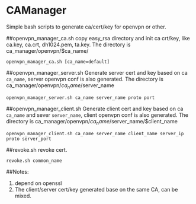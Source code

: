 # CAManager
Simple bash scripts to generate ca/cert/key for openvpn or other.

##openvpn_manager_ca.sh
copy easy_rsa directory and init ca crt/key, like ca.key, ca.crt, dh1024.pem, ta.key. The directory is ca_manager/openvpn/$ca_name/
```
openvpn_manager_ca.sh [ca_name=default]
```

##openvpn_manager_server.sh
Generate server cert and key based on ca `ca_name`, server openvpn conf is also generated. The directory is ca_manager/openvpn/$ca_name/$server_name
```
openvpn_manager_server.sh ca_name server_name proto port
```

##openvpn_manager_client.sh
Generate client cert and key based on ca `ca_name` and sever `server_name`, client openvpn conf is also generated. The directory is ca_manager/openvpn/$ca_name/$server_name/$client_name
```
openvpn_manager_client.sh ca_name server_name client_name server_ip proto server_port
```
##revoke.sh
revoke cert.
```
revoke.sh common_name
```
##Notes:
1. depend on openssl
2. The client/server cert/key generated base on the same CA, can be mixed.
